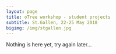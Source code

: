 ```yaml
---
layout: page
title: oTree workshop - student projects
subtitle: St.Gallen, 22-25 May 2018
bigimg: /img/stgallen.jpg
---
```


Nothing is here yet, try again later...
